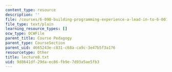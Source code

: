 ```yaml
---
content_type: resource
description: ''
file: /courses/6-090-building-programming-experience-a-lead-in-to-6-001-january-iap-2005/9d8641df29daec86fb9e7d93a5ae5fb3_lecture8.txt
file_type: text/plain
learning_resource_types: []
ocw_type: OCWFile
parent_title: Course Pedagogy
parent_type: CourseSection
parent_uid: 4665243e-c831-c68a-ca9c-3e47b5f3a176
resourcetype: Other
title: lecture8.txt
uid: 9d8641df-29da-ec86-fb9e-7d93a5ae5fb3
---
```


